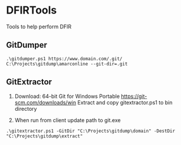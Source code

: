 # DFIRTools
Tools to help perform DFIR

## GitDumper

```
.\gitdumper.ps1 https://www.domain.com/.git/ C:\Projects\gitdump\amarconline --git-dir=.git
```

## GitExtractor

1. Download: 64-bit Git for Windows Portable
https://git-scm.com/downloads/win
Extract and copy gitextractor.ps1 to bin directory

2. When run from client update path to git.exe

```
.\gitextractor.ps1 -GitDir "C:\Projects\gitdump\domain" -DestDir "C:\Projects\gitdump\extract"
```



